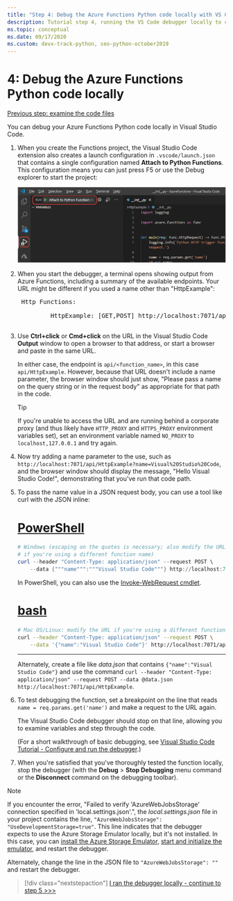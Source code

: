 ```yaml
---
title: "Step 4: Debug the Azure Functions Python code locally with VS Code"
description: Tutorial step 4, running the VS Code debugger locally to check your Python code.
ms.topic: conceptual
ms.date: 09/17/2020
ms.custom: devx-track-python, seo-python-october2019
---
```


# 4: Debug the Azure Functions Python code locally

[Previous step: examine the code files](tutorial-vs-code-serverless-python-03.md)

You can debug your Azure Functions Python code locally in Visual Studio Code.

1. When you create the Functions project, the Visual Studio Code extension also creates a launch configuration in `.vscode/launch.json` that contains a single configuration named **Attach to Python Functions**. This configuration means you can just press F5 or use the Debug explorer to start the project:

    ![Configuration for Debug explorer to start a Python project](media/tutorial-vs-code-serverless-python/configuration-to-start-a-python-project-for-debugging.png)

1. When you start the debugger, a terminal opens showing output from Azure Functions, including a summary of the available endpoints. Your URL might be different if you used a name other than "HttpExample":

    <pre>
    Http Functions:

            HttpExample: [GET,POST] http://localhost:7071/api/HttpExample
    </pre>

1. Use **Ctrl+click** or **Cmd+click** on the URL in the Visual Studio Code **Output** window to open a browser to that address, or start a browser and paste in the same URL.

    In either case, the endpoint is `api/<function_name>`, in this case `api/HttpExample`. However, because that URL doesn't include a name parameter, the browser window should just show, "Please pass a name on the query string or in the request body" as appropriate for that path in the code.

    > [!TIP]
    > If you're unable to access the URL and are running behind a corporate proxy (and thus likely have `HTTP_PROXY` and `HTTPS_PROXY` environment variables set), set an environment variable named `NO_PROXY` to `localhost,127.0.0.1` and try again.

1. Now try adding a name parameter to the use, such as `http://localhost:7071/api/HttpExample?name=Visual%20Studio%20Code`, and the browser window should display the message, "Hello Visual Studio Code!", demonstrating that you've run that code path.

1. To pass the name value in a JSON request body, you can use a tool like curl with the JSON inline:

    # [PowerShell](#tab/powershell)

    ```powershell
    # Windows (escaping on the quotes is necessary; also modify the URL
    # if you're using a different function name)
    curl --header "Content-Type: application/json" --request POST \
        --data {"""name""":"""Visual Studio Code"""} http://localhost:7071/api/HttpExample
    ```

    In PowerShell, you can also use the [Invoke-WebRequest cmdlet](/powershell/module/microsoft.powershell.utility/invoke-webrequest).

    # [bash](#tab/bash)

    ```bash
    # Mac OS/Linux: modify the URL if you're using a different function name
    curl --header "Content-Type: application/json" --request POST \
        --data '{"name":"Visual Studio Code"}' http://localhost:7071/api/HttpExample
    ```

    ---

    Alternately, create a file like *data.json* that contains `{"name":"Visual Studio Code"}` and use the command `curl --header "Content-Type: application/json" --request POST --data @data.json http://localhost:7071/api/HttpExample`.

1. To test debugging the function, set a breakpoint on the line that reads `name = req.params.get('name')` and make a request to the URL again.

    The Visual Studio Code debugger should stop on that line, allowing you to examine variables and step through the code.

    (For a short walkthrough of basic debugging, see [Visual Studio Code Tutorial - Configure and run the debugger](https://code.visualstudio.com/docs/python/python-tutorial#configure-and-run-the-debugger).)

1. When you're satisfied that you've thoroughly tested the function locally, stop the debugger (with the **Debug** > **Stop Debugging** menu command or the **Disconnect** command on the debugging toolbar).

> [!NOTE]
> If you encounter the error, "Failed to verify 'AzureWebJobsStorage' connection specified in 'local.settings.json'.", the *local.settings.json* file in your project contains the line, `"AzureWebJobsStorage": "UseDevelopmentStorage=true"`. This line indicates that the debugger expects to use the Azure Storage Emulator locally, but it's not installed. In this case, you can [install the Azure Storage Emulator](/azure/storage/common/storage-use-emulator#get-the-storage-emulator), [start and initialize the emulator](/azure/storage/common/storage-use-emulator#start-and-initialize-the-storage-emulator), and restart the debugger.
>
> Alternately, change the line in the JSON file to `"AzureWebJobsStorage": ""` and restart the debugger.

> [!div class="nextstepaction"]
> [I ran the debugger locally - continue to step 5 >>>](tutorial-vs-code-serverless-python-05.md)
